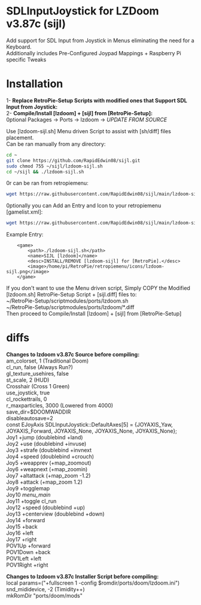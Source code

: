 # SDLInputJoystick for LZDoom v3.87c (sijl)  
Add support for SDL Input from Joystick in Menus eliminating the need for a Keyboard.  
Additionally includes Pre-Configured Joypad Mappings + Raspberry Pi specific Tweaks

# Installation  
1- **Replace RetroPie-Setup Scripts with modified ones that Support SDL Input from Joystick:**  
2- **Compile/Install [lzdoom] + [sijl] from [RetroPie-Setup]:**  
0ptional Packages -> Ports -> lzdoom -> *UPDATE FROM SOURCE*  

Use [lzdoom-sijl.sh] Menu driven Script to assist with [sh/diff] files placement.  
Can be ran manually from any directory:  
```bash
cd ~
git clone https://github.com/RapidEdwin08/sijl.git
sudo chmod 755 ~/sijl/lzdoom-sijl.sh
cd ~/sijl && ./lzdoom-sijl.sh
```
0r can be ran from retropiemenu:  

```bash
wget https://raw.githubusercontent.com/RapidEdwin08/sijl/main/lzdoom-sijl.sh -P ~/RetroPie/retropiemenu
```
0ptionally you can Add an Entry and Icon to your retropiemenu [gamelist.xml]:  
```bash
wget https://raw.githubusercontent.com/RapidEdwin08/sijl/main/lzdoom-sijl.png -P ~/RetroPie/retropiemenu/icons
```
Example Entry:  
```
	<game>
		<path>./lzdoom-sijl.sh</path>
		<name>SIJL [lzdoom]</name>
		<desc>INSTALL/REMOVE [lzdoom-sijl] for [RetroPie].</desc>
		<image>/home/pi/RetroPie/retropiemenu/icons/lzdoom-sijl.png</image>
	</game>
```

If you don't want to use the Menu driven script, Simply COPY the Modified [lzdoom.sh] RetroPie-Setup Script + [sijl.diff] files to:  
~/RetroPie-Setup/scriptmodules/ports/lzdoom.sh  
~/RetroPie-Setup/scriptmodules/ports/lzdoom/*.diff  
Then proceed to Compile/Install [lzdoom] + [sijl] from [RetroPie-Setup]  

# diffs  
**Changes to lzdoom v3.87c Source before compiling:**  
am_colorset,			1 (Traditional Doom)  
cl_run,			false (Always Run?)  
gl_texture_usehires, false  
st_scale, 2 (HUD)  
Crosshair (Cross 1 Green)  
use_joystick, true  
cl_rockettrails, 0  
r_maxparticles, 3000 (Lowered from 4000)  
save_dir=$DOOMWADDIR  
disableautosave=2  
const EJoyAxis SDLInputJoystick::DefaultAxes[5] = {JOYAXIS_Yaw, JOYAXIS_Forward, JOYAXIS_None, JOYAXIS_None, JOYAXIS_None};  
Joy1 +jump   (doublebind +land)  
Joy2 +use    (doublebind +invuse)  
Joy3 +strafe (doublebind +invnext   
Joy4 +speed  (doublebind +crouch)  
Joy5 +weapprev (+map_zoomout)  
Joy6 +weapnext (+map_zoomin)  
Joy7 +altattack (+map_zoom -1.2)  
Joy8 +attack    (+map_zoom  1.2)  
Joy9 +togglemap  
Joy10 *menu_main*  
Joy11 +toggle cl_run  
Joy12 +speed (doublebind +up)  
Joy13 +centerview (doublebind +down)  
Joy14 +forward  
Joy15 +back  
Joy16 +left  
Joy17 +right  
POV1Up +forward  
POV1Down +back  
POV1Left +left  
POV1Right +right  

**Changes to lzdoom v3.87c Installer Script before compiling:**  
local params=("+fullscreen 1 -config $romdir/ports/doom/lzdoom.ini")  
snd_mididevice, -2 (Timidity++)  
mkRomDir "ports/doom/mods"  
